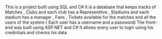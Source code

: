 This is a project built using SQL and C# 
It is a database  that keeps tracks of Matches , Clubs and each club has a Representitve , Stadiums and each stadium has a manager , Fans , Tickets available for the matches and all the users of the system ( Each user has a username and a password)
The front-end was built using ASP.NET and C# It allows every user to login using his credintials and checks his data
